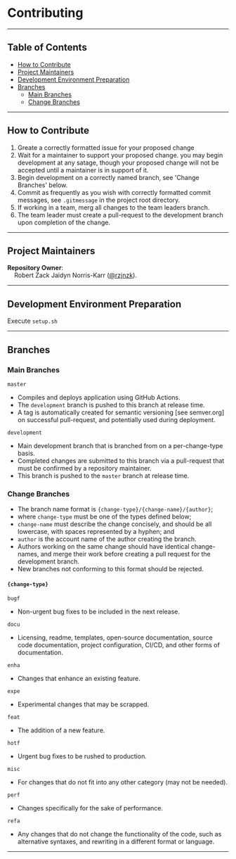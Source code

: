# Contributing

<hr>

## Table of Contents

* [How to Contribute](#how-to-contribute)
* [Project Maintainers](#project-maintainers)
* [Development Environment Preparation](#development-environment-preparation)
* [Branches](#branches)
    * [Main Branches](#main-branches)
    * [Change Branches](#change-branches)

<hr>

## How to Contribute

1) Greate a correctly formatted issue for your proposed change
2) Wait for a maintainer to support your proposed change. you may begin development at any satage, though your proposed change will not be accepted until a maintainer is in support of it.
3) Begin development on a correctly named branch, see 'Change Branches' below.
4) Commit as frequently as you wish with correctly formatted commit messages, see `.gitmessage` in the project root directory.
3) If working in a team, merg all changes to the team leaders branch.
4) The team leader must create a pull-request to the development branch upon completion of the change.

<hr>

## Project Maintainers

**Repository Owner**:<br>
&nbsp;&nbsp;&nbsp;&nbsp;Robert Zack Jaidyn Norris-Karr ([@rzjnzk](http://github.com/rzjnzk)).

<hr>

## Development Environment Preparation

Execute `setup.sh`

<hr>

## Branches

### Main Branches

`master`   
* Compiles and deploys application using GitHub Actions. 
* The `development` branch is pushed to this branch at release time.
* A tag is automatically created for semantic versioning [see semver.org] on successful pull-request, and potentially used during deployment.

`development`
* Main development branch that is branched from on a per-change-type basis.
* Completed changes are submitted to this branch via a pull-request that must be confirmed by a repository maintainer.
* This branch is pushed to the `master` branch at release time.

### Change Branches 

* The branch name format is `{change-type}/{change-name}/{author}`;
* where `change-type` must be one of the types defined below; 
* `change-name` must describe the change concisely, and should be all lowercase, with spaces represented by a hyphen; and
* `author` is the account name of the author creating the branch.
* Authors working on the same change should have identical change-names, and merge their work before creating a pull request for the development branch.
* New branches not conforming to this format should be rejected.

#### `{change-type}`

`bugf`
* Non-urgent bug fixes to be included in the next release.

`docu`
* Licensing, readme, templates, open-source documentation, source code documentation, project configuration, CI/CD, and other forms of documentation.

`enha`		
* Changes that enhance an existing feature.

`expe`		
* Experimental changes that may be scrapped.

`feat`
* The addition of a new feature.

`hotf`		
* Urgent bug fixes to be rushed to production.

`misc`		
* For changes that do not fit into any other category (may not be needed).

`perf`		
* Changes specifically for the sake of performance.
 
`refa`		
* Any changes that do not change the functionality of the code, such as alternative syntaxes, and rewriting in a different format or language.

<hr>

